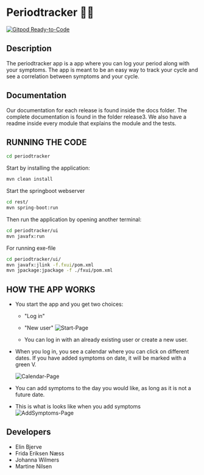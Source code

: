 # Periodtracker 💅🏽

[![Gitpod Ready-to-Code](https://img.shields.io/badge/Gitpod-Ready--to--Code-blue?logo=gitpod)](https://gitpod.stud.ntnu.no/#https://gitlab.stud.idi.ntnu.no/it1901/groups-2022/gr2214/gr2214)

## Description
The periodtracker app is a app where you can log your period along with your symptoms. The app is meant to be an easy way to track your cycle and see a correlation between symptoms and your cycle.

## Documentation
Our documentation for each release is found inside the docs folder. The complete documentation is found in the folder release3. We also have a readme inside every module that explains the module and the tests.


## RUNNING THE CODE

```bash
cd periodtracker
```

Start by installing the application:
```bash
mvn clean install
```

Start the springboot webserver
```bash
cd rest/
mvn spring-boot:run
```

Then run the application by opening another terminal:
```bash
cd periodtracker/ui
mvn javafx:run
```

For running exe-file
```bash
cd periodtracker/ui/
mvn javafx:jlink -f.fxui/pom.xml
mvn jpackage:jpackage -f ./fxui/pom.xml
```

## HOW THE APP WORKS
- You start the app and you get two choices:
    - "Log in"
    - "New user"
    ![Start-Page](/group14/docs/images/StartPage.png)


    - You can log in with an already existing user or create a new user.
- When you log in, you see a calendar where you can click on different dates. If you have added symptoms on date, it will be marked with a green V.
    

    ![Calendar-Page](/group14/docs/images/Calendar.png)
- You can add symptoms to the day you would like, as long as it is not a future date.

- This is what is looks like when you add symptoms
    ![AddSymptoms-Page](/group14/docs/images/AddSymptoms.png)



## Developers

- Elin Bjerve
- Frida Eriksen Næss
- Johanna Wilmers
- Martine Nilsen
